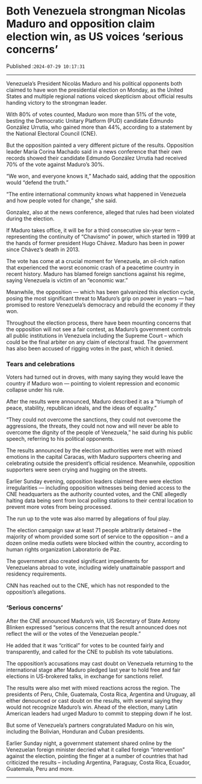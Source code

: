 # Both Venezuela strongman Nicolas Maduro and opposition claim election win, as US voices ‘serious concerns’

Published :`2024-07-29 10:17:31`

---

Venezuela’s President Nicolás Maduro and his political opponents both claimed to have won the presidential election on Monday, as the United States and multiple regional nations voiced skepticism about official results handing victory to the strongman leader.

With 80% of votes counted, Maduro won more than 51% of the vote, besting the Democratic Unitary Platform (PUD) candidate Edmundo González Urrutia, who gained more than 44%, according to a statement by the National Electoral Council (CNE).

But the opposition painted a very different picture of the results. Opposition leader María Corina Machado said in a news conference that their own records showed their candidate Edmundo González Urrutia had received 70% of the vote against Maduro’s 30%.

“We won, and everyone knows it,” Machado said, adding that the opposition would “defend the truth.”

“The entire international community knows what happened in Venezuela and how people voted for change,” she said.

Gonzalez, also at the news conference, alleged that rules had been violated during the election.

If Maduro takes office, it will be for a third consecutive six-year term – representing the continuity of “Chavismo” in power, which started in 1999 at the hands of former president Hugo Chávez. Maduro has been in power since Chávez’s death in 2013.

The vote has come at a crucial moment for Venezuela, an oil-rich nation that experienced the worst economic crash of a peacetime country in recent history. Maduro has blamed foreign sanctions against his regime, saying Venezuela is victim of an “economic war.”

Meanwhile, the opposition — which has been galvanized this election cycle, posing the most significant threat to Maduro’s grip on power in years — had promised to restore Venezuela’s democracy and rebuild the economy if they won.

Throughout the election process, there have been mounting concerns that the opposition will not see a fair contest, as Maduro’s government controls all public institutions in Venezuela including the Supreme Court – which could be the final arbiter on any claim of electoral fraud. The government has also been accused of rigging votes in the past, which it denied.

### Tears and celebrations

Voters had turned out in droves, with many saying they would leave the country if Maduro won — pointing to violent repression and economic collapse under his rule.

After the results were announced, Maduro described it as a “triumph of peace, stability, republican ideals, and the ideas of equality.”

“They could not overcome the sanctions, they could not overcome the aggressions, the threats, they could not now and will never be able to overcome the dignity of the people of Venezuela,” he said during his public speech, referring to his political opponents.

The results announced by the election authorities were met with mixed emotions in the capital Caracas, with Maduro supporters cheering and celebrating outside the president’s official residence. Meanwhile, opposition supporters were seen crying and hugging on the streets.

Earlier Sunday evening, opposition leaders claimed there were election irregularities — including opposition witnesses being denied access to the CNE headquarters as the authority counted votes, and the CNE allegedly halting data being sent from local polling stations to their central location to prevent more votes from being processed.

The run up to the vote was also marred by allegations of foul play.

The election campaign saw at least 71 people arbitrarily detained – the majority of whom provided some sort of service to the opposition – and a dozen online media outlets were blocked within the country, according to human rights organization Laboratorio de Paz.

The government a﻿lso created significant impediments for Venezuelans abroad to vote, including widely unattainable passport and residency requirements.

CNN has reached out to the CNE, which has not responded to the opposition’s allegations.

### ‘Serious concerns’

After the CNE announced Maduro’s win, US Secretary of State Antony Blinken expressed “serious concerns that the result announced does not reflect the will or the votes of the Venezuelan people.”

He added that it was “critical” for votes to be counted fairly and transparently, and called for the CNE to publish its vote tabulations.

The opposition’s accusations may cast doubt on Venezuela returning to the international stage after Maduro pledged last year to hold free and fair elections in US-brokered talks, in exchange for sanctions relief.

The results were also met with mixed reactions across the region. The presidents of Peru, Chile, Guatemala, Costa Rica, Argentina and Uruguay, all either denounced or cast doubt on the results, with several saying they would not recognize Maduro’s win. Ahead of the election, many Latin American leaders had urged Maduro to commit to stepping down if he lost.

But some of Venezuela’s partners congratulated Maduro on his win, including the Bolivian, Honduran and Cuban presidents.

Earlier Sunday night, a government statement shared online by the Venezuelan foreign minister decried what it called foreign “intervention” against the election, pointing the finger at a number of countries that had criticized the results – including Argentina, Paraguay, Costa Rica, Ecuador, Guatemala, Peru and more.

---

